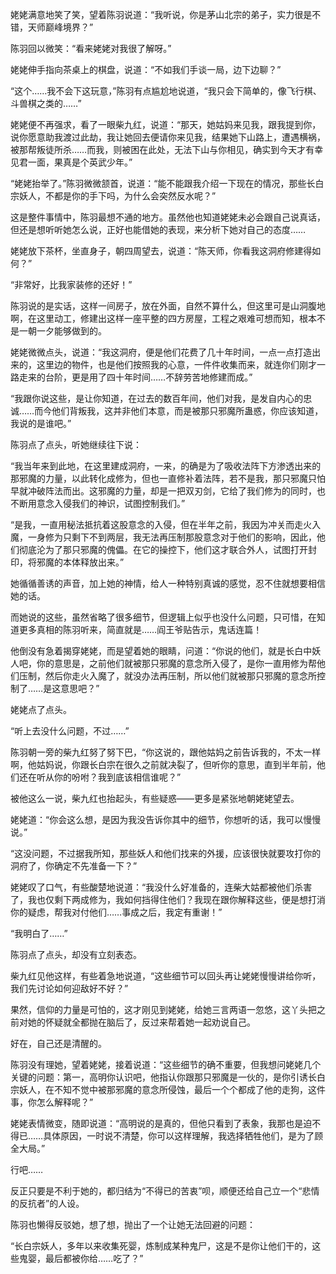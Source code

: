 姥姥满意地笑了笑，望着陈羽说道：“我听说，你是茅山北宗的弟子，实力很是不错，天师巅峰境界？”

陈羽回以微笑：“看来姥姥对我很了解呀。”

姥姥伸手指向茶桌上的棋盘，说道：“不如我们手谈一局，边下边聊？”

“这个……我不会下这玩意，”陈羽有点尴尬地说道，“我只会下简单的，像飞行棋、斗兽棋之类的……”

姥姥便不再强求，看了一眼柴九红，说道：“那天，她姑妈来见我，跟我提到你，说你愿意助我渡过此劫，我让她回去便请你来见我，结果她下山路上，遭遇横祸，被那帮叛徒所杀……而我，则被困在此处，无法下山与你相见，确实到今天才有幸见君一面，果真是个英武少年。”

“姥姥抬举了。”陈羽微微颔首，说道：“能不能跟我介绍一下现在的情况，那些长白宗妖人，不都是你的手下吗，为什么会突然反水呢？”

这是整件事情中，陈羽最想不通的地方。虽然他也知道姥姥未必会跟自己说真话，但还是想听听她怎么说，正好也能借她的表现，来分析下她对自己的态度……

姥姥放下茶杯，坐直身子，朝四周望去，说道：“陈天师，你看我这洞府修建得如何？”

“非常好，比我家装修的还好！”

陈羽说的是实话，这样一间房子，放在外面，自然不算什么，但这里可是山洞腹地啊，在这里动工，修建出这样一座平整的四方房屋，工程之艰难可想而知，根本不是一朝一夕能够做到的。

姥姥微微点头，说道：“我这洞府，便是他们花费了几十年时间，一点一点打造出来的，这里边的物件，也是他们按照我的心意，一件件收集而来，就连你们刚才一路走来的台阶，更是用了四十年时间……不辞劳苦地修建而成。”

“我跟你说这些，是让你知道，在过去的数百年间，他们对我，是发自内心的忠诚……而今他们背叛我，这并非他们本意，而是被那只邪魔所蛊惑，你应该知道，我说的是谁吧。”

陈羽点了点头，听她继续往下说：

“我当年来到此地，在这里建成洞府，一来，的确是为了吸收法阵下方渗透出来的那邪魔的力量，以此转化成修为，但也一直修补着法阵，若不是我，那只邪魔只怕早就冲破阵法而出。这邪魔的力量，却是一把双刃剑，它给了我们修为的同时，也不断用意念入侵我们的神识，试图控制我们。”

“是我，一直用秘法抵抗着这股意念的入侵，但在半年之前，我因为冲关而走火入魔，一身修为只剩下不到两层，我无法再压制那股意念对于他们的影响，因此，他们彻底沦为了那只邪魔的傀儡。在它的操控下，他们这才联合外人，试图打开封印，将邪魔的本体释放出来。”

她循循善诱的声音，加上她的神情，给人一种特别真诚的感觉，忍不住就想要相信她的话。

而她说的这些，虽然省略了很多细节，但逻辑上似乎也没什么问题，只可惜，在知道更多真相的陈羽听来，简直就是……阎王爷贴告示，鬼话连篇！

他倒没有急着揭穿姥姥，而是望着她的眼睛，问道：“你说的他们，就是长白中妖人吧，你的意思是，之前他们就被那只邪魔的意念所入侵了，是你一直用修为帮他们压制，然后你走火入魔了，就没办法再压制，所以他们就被那只邪魔的意念所控制了……是这意思吧？”

姥姥点了点头。

“听上去没什么问题，不过……”

陈羽朝一旁的柴九红努了努下巴，“你这说的，跟他姑妈之前告诉我的，不太一样啊，他姑妈说，你跟长白宗在很久之前就决裂了，但听你的意思，直到半年前，他们还在听从你的吩咐？我到底该相信谁呢？”

被他这么一说，柴九红也抬起头，有些疑惑——更多是紧张地朝姥姥望去。

姥姥道：“你会这么想，是因为我没告诉你其中的细节，你想听的话，我可以慢慢说。”

“这没问题，不过据我所知，那些妖人和他们找来的外援，应该很快就要攻打你的洞府了，你确定不先准备一下？”

姥姥叹了口气，有些酸楚地说道：“我没什么好准备的，连柴大姑都被他们杀害了，我也仅剩下两成修为，我如何挡得住他们？我现在跟你解释这些，便是想打消你的疑虑，帮我对付他们……事成之后，我定有重谢！”

“我明白了……”

陈羽点了点头，却没有立刻表态。

柴九红见他这样，有些着急地说道，“这些细节可以回头再让姥姥慢慢讲给你听，我们先讨论如何迎敌好不好？”

果然，信仰的力量是可怕的，这才刚见到姥姥，给她三言两语一忽悠，这丫头把之前对她的怀疑就全都抛在脑后了，反过来帮着她一起劝说自己。

好在，自己还是清醒的。

陈羽没有理她，望着姥姥，接着说道：“这些细节的确不重要，但我想问姥姥几个关键的问题：第一，高明你认识吧，他指认你跟那只邪魔是一伙的，是你引诱长白宗妖人，在不知不觉中被那邪魔的意念所侵蚀，最后一个个都成了他的走狗，这件事，你怎么解释呢？”

姥姥表情微变，随即说道：“高明说的是真的，但他只看到了表象，我那也是迫不得已……具体原因，一时说不清楚，你可以这样理解，我选择牺牲他们，是为了顾全大局。”

行吧……

反正只要是不利于她的，都归结为“不得已的苦衷”呗，顺便还给自己立一个“悲情的反抗者”的人设。

陈羽也懒得反驳她，想了想，抛出了一个让她无法回避的问题：

“长白宗妖人，多年以来收集死婴，炼制成某种鬼尸，这是不是你让他们干的，这些鬼婴，最后都被你给……吃了？”
